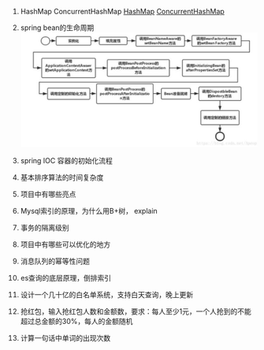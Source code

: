 1. HashMap ConcurrentHashMap
   [HashMap](/java基础/java集合.md#hashmap)
   [ConcurrentHashMap](/java基础/java集合.md#concurrenthashmap)
2. spring bean的生命周期
![](img/2022-06-05-12-08-11.png)


3. spring IOC 容器的初始化流程
4. 基本排序算法的时间复杂度
5. 项目中有哪些亮点
6. Mysql索引的原理，为什么用B+树， explain 
7. 事务的隔离级别
8. 项目中有哪些可以优化的地方
9.  消息队列的幂等性问题
10. es查询的底层原理，倒排索引
11. 设计一个几十亿的白名单系统，支持白天查询，晚上更新
12. 抢红包，输入抢红包人数和金额数，要求：每人至少1元，一个人抢到的不能超过总金额的30%，每人的金额随机
13. 计算一句话中单词的出现次数